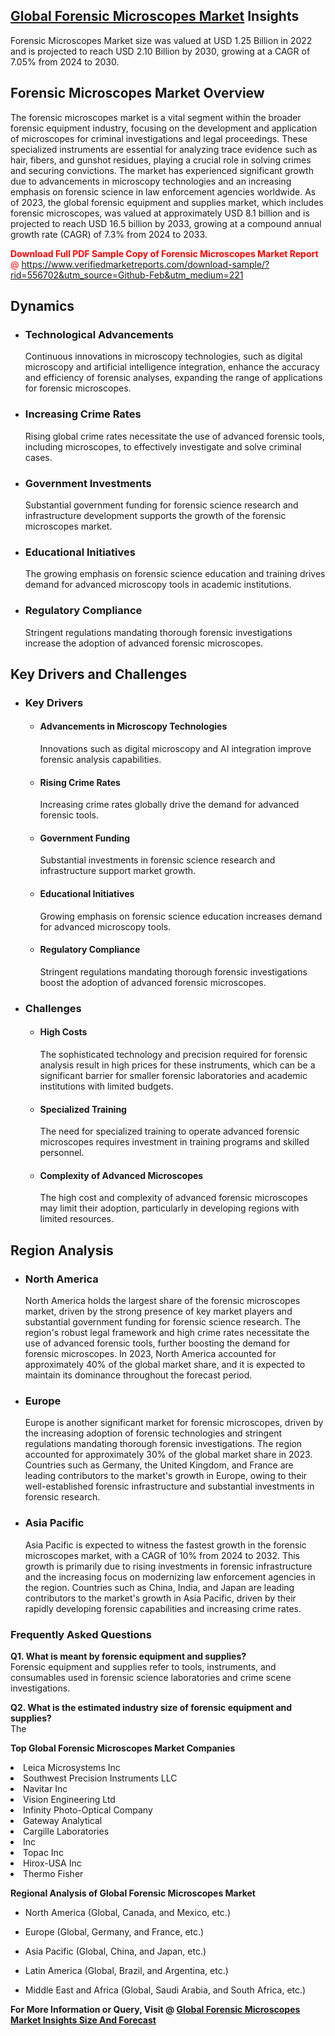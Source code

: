 <h2><a href="https://www.verifiedmarketreports.com/download-sample/?rid=556702&amp;utm_source=Github&amp;utm_medium=221" target="_blank">Global Forensic Microscopes Market</a> Insights</h2><p>Forensic Microscopes Market size was valued at USD 1.25 Billion in 2022 and is projected to reach USD 2.10 Billion by 2030, growing at a CAGR of 7.05% from 2024 to 2030.</p><p> <h2>Forensic Microscopes Market Overview</h2> <p>The forensic microscopes market is a vital segment within the broader forensic equipment industry, focusing on the development and application of microscopes for criminal investigations and legal proceedings. These specialized instruments are essential for analyzing trace evidence such as hair, fibers, and gunshot residues, playing a crucial role in solving crimes and securing convictions. The market has experienced significant growth due to advancements in microscopy technologies and an increasing emphasis on forensic science in law enforcement agencies worldwide. As of 2023, the global forensic equipment and supplies market, which includes forensic microscopes, was valued at approximately USD 8.1 billion and is projected to reach USD 16.5 billion by 2033, growing at a compound annual growth rate (CAGR) of 7.3% from 2024 to 2033. </p> <p><p><span class=""><span style="color: #ff0000;"><strong>Download Full PDF Sample Copy of Forensic Microscopes Market Report</strong> @ </span><a href="https://www.verifiedmarketreports.com/download-sample/?rid=556702&amp;utm_source=Github-Feb&amp;utm_medium=221" target="_blank">https://www.verifiedmarketreports.com/download-sample/?rid=556702&amp;utm_source=Github-Feb&amp;utm_medium=221</a></span></p></p> <h2>Dynamics</h2> <ul> <li><h3>Technological Advancements</h3> <p>Continuous innovations in microscopy technologies, such as digital microscopy and artificial intelligence integration, enhance the accuracy and efficiency of forensic analyses, expanding the range of applications for forensic microscopes. </p> </li> <li><h3>Increasing Crime Rates</h3> <p>Rising global crime rates necessitate the use of advanced forensic tools, including microscopes, to effectively investigate and solve criminal cases. </p> </li> <li><h3>Government Investments</h3> <p>Substantial government funding for forensic science research and infrastructure development supports the growth of the forensic microscopes market. </p> </li> <li><h3>Educational Initiatives</h3> <p>The growing emphasis on forensic science education and training drives demand for advanced microscopy tools in academic institutions. </p> </li> <li><h3>Regulatory Compliance</h3> <p>Stringent regulations mandating thorough forensic investigations increase the adoption of advanced forensic microscopes. </p> </li> </ul> <h2>Key Drivers and Challenges</h2> <ul> <li><h3>Key Drivers</h3> <ul> <li><h4>Advancements in Microscopy Technologies</h4> <p>Innovations such as digital microscopy and AI integration improve forensic analysis capabilities. </p> </li> <li><h4>Rising Crime Rates</h4> <p>Increasing crime rates globally drive the demand for advanced forensic tools. </p> </li> <li><h4>Government Funding</h4> <p>Substantial investments in forensic science research and infrastructure support market growth. </p> </li> <li><h4>Educational Initiatives</h4> <p>Growing emphasis on forensic science education increases demand for advanced microscopy tools. </p> </li> <li><h4>Regulatory Compliance</h4> <p>Stringent regulations mandating thorough forensic investigations boost the adoption of advanced forensic microscopes. </p> </li> </ul> </li> <li><h3>Challenges</h3> <ul> <li><h4>High Costs</h4> <p>The sophisticated technology and precision required for forensic analysis result in high prices for these instruments, which can be a significant barrier for smaller forensic laboratories and academic institutions with limited budgets. </p> </li> <li><h4>Specialized Training</h4> <p>The need for specialized training to operate advanced forensic microscopes requires investment in training programs and skilled personnel. </p> </li> <li><h4>Complexity of Advanced Microscopes</h4> <p>The high cost and complexity of advanced forensic microscopes may limit their adoption, particularly in developing regions with limited resources. </p> </li> </ul> </li> </ul> <h2>Region Analysis</h2> <ul> <li><h3>North America</h3> <p>North America holds the largest share of the forensic microscopes market, driven by the strong presence of key market players and substantial government funding for forensic science research. The region's robust legal framework and high crime rates necessitate the use of advanced forensic tools, further boosting the demand for forensic microscopes. In 2023, North America accounted for approximately 40% of the global market share, and it is expected to maintain its dominance throughout the forecast period. </p> </li> <li><h3>Europe</h3> <p>Europe is another significant market for forensic microscopes, driven by the increasing adoption of forensic technologies and stringent regulations mandating thorough forensic investigations. The region accounted for approximately 30% of the global market share in 2023. Countries such as Germany, the United Kingdom, and France are leading contributors to the market's growth in Europe, owing to their well-established forensic infrastructure and substantial investments in forensic research. </p> </li> <li><h3>Asia Pacific</h3> <p>Asia Pacific is expected to witness the fastest growth in the forensic microscopes market, with a CAGR of 10% from 2024 to 2032. This growth is primarily due to rising investments in forensic infrastructure and the increasing focus on modernizing law enforcement agencies in the region. Countries such as China, India, and Japan are leading contributors to the market's growth in Asia Pacific, driven by their rapidly developing forensic capabilities and increasing crime rates. </p> </li> </ul> <h3>Frequently Asked Questions</h3> <p><strong>Q1. What is meant by forensic equipment and supplies?</strong><br> Forensic equipment and supplies refer to tools, instruments, and consumables used in forensic science laboratories and crime scene investigations. </p> <p><strong>Q2. What is the estimated industry size of forensic equipment and supplies?</strong><br> The</p><p><strong>Top Global Forensic Microscopes Market Companies</strong></p><div data-test-id=""><p><li>Leica Microsystems Inc</li><li> Southwest Precision Instruments LLC</li><li> Navitar Inc</li><li> Vision Engineering Ltd</li><li> Infinity Photo-Optical Company</li><li> Gateway Analytical</li><li> Cargille Laboratories </li><li> Inc</li><li> Topac Inc</li><li> Hirox-USA Inc</li><li> Thermo Fisher</li></p><div><strong>Regional Analysis of&nbsp;Global Forensic Microscopes Market</strong></div><ul><li dir="ltr"><p dir="ltr">North America&nbsp;(Global, Canada, and Mexico, etc.)</p></li><li dir="ltr"><p dir="ltr">Europe (Global, Germany, and France, etc.)</p></li><li dir="ltr"><p dir="ltr">Asia Pacific&nbsp;(Global, China, and Japan, etc.)</p></li><li dir="ltr"><p dir="ltr">Latin America&nbsp;(Global, Brazil, and Argentina, etc.)</p></li><li dir="ltr">Middle East and Africa&nbsp;(Global, Saudi Arabia, and South Africa, etc.)</li></ul><p><strong>For More Information or Query, Visit @&nbsp;</strong><strong><a href="https://www.verifiedmarketreports.com/product/forensic-microscopes-market/?utm_source=Github&amp;utm_medium=221" target="_blank">Global Forensic Microscopes Market Insights Size And Forecast</a></strong></p></div>
